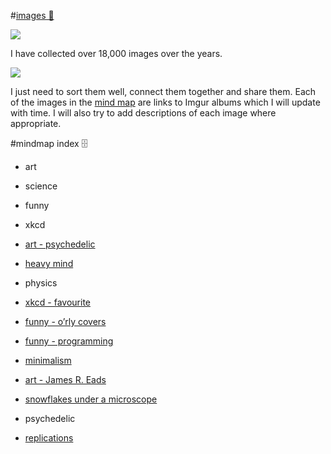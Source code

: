 #[images 🎨](https://my.mindnode.com/mTasm9Ay8VtFs7fHRPDUSdEMqHExtjpcgwjBeUTC)

![](http://i.imgur.com/rBO7pYN.jpg)

I have collected over 18,000 images over the years.

![](http://i.imgur.com/CwZeXkE.png)

I just need to sort them well, connect them together and share them. Each of the images in the [mind map](https://my.mindnode.com/mTasm9Ay8VtFs7fHRPDUSdEMqHExtjpcgwjBeUTC) are links to Imgur albums which I will update with time. I will also try to add descriptions of each image where appropriate.

#mindmap index 🗄️

- art


- science


- funny


- xkcd


- [art - psychedelic](http://imgur.com/a/NqhGo)


- [heavy mind](http://imgur.com/a/om6BB)


- physics


- [xkcd - favourite](http://imgur.com/a/LK364)


- [funny - o’rly covers](http://imgur.com/a/Ykcyb)


- [funny - programming](http://imgur.com/a/hb4nX)


- [minimalism](http://imgur.com/a/IZPbP)


- [art - James R. Eads](http://imgur.com/a/Aao8R)


- [snowflakes under a microscope](http://imgur.com/a/4rE1H)


- psychedelic


- [replications](http://imgur.com/a/ep7CH)

